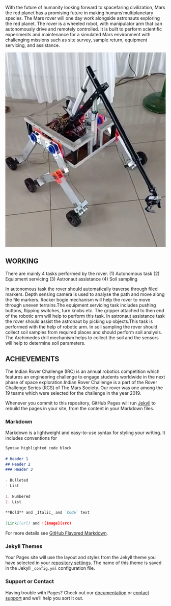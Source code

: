 

With the future of humanity looking forward to spacefaring civilization, Mars the red planet has a promising future in making humans’multiplanetary species. The Mars rover will one day work alongside astronauts exploring the red planet. The rover is a wheeled robot, with manipulator arm that can autonomously drive and remotely controlled. It is built to perform scientific experiments and maintenance for a simulated Mars environment with challenging missions such as site survey, sample return, equipment servicing, and assistance.

![](rover.jpg)


## WORKING

There are mainly 4 tasks performed by the rover.
(1) Autonomous task
(2) Equipment servicing
(3) Astronaut assistance
(4) Soil sampling


In autonomous task the rover should automatically traverse through filed markers. Depth sensing camera is used to analyse the path and move along the file markers. Rocker bogie mechanism will help the rover to move through uneven terrains.The equipment servicing task includes pushing buttons, flipping switches, turn knobs etc. The gripper attached to then end of the robotic arm will help to perform this task. In astronaut assistance task the rover should assist the astronaut by picking up objects.This task is performed with the help of robotic arm. In soil sampling the rover should collect soil samples from required places and should perform soil analysis. The Archimedes drill mechanism helps to collect the soil and the sensors will help to determine soil parameters.





## ACHIEVEMENTS

The Indian Rover Challenge (IRC) is an annual robotics competition which features an engineering challenge to engage students worldwide in the next phase of space exploration.Indian Rover Challenge is a part of the Rover Challenge Series (RCS) of The Mars Society. Our rover was one among the 19 teams which were selected for the challenge in the year 2019.


Whenever you commit to this repository, GitHub Pages will run [Jekyll](https://jekyllrb.com/) to rebuild the pages in your site, from the content in your Markdown files.

### Markdown

Markdown is a lightweight and easy-to-use syntax for styling your writing. It includes conventions for

```markdown
Syntax highlighted code block

# Header 1
## Header 2
### Header 3

- Bulleted
- List

1. Numbered
2. List

**Bold** and _Italic_ and `Code` text

[Link](url) and ![Image](src)
```

For more details see [GitHub Flavored Markdown](https://guides.github.com/features/mastering-markdown/).

### Jekyll Themes

Your Pages site will use the layout and styles from the Jekyll theme you have selected in your [repository settings](https://github.com/zodiac-robotics/AgRobot1/settings). The name of this theme is saved in the Jekyll `_config.yml` configuration file.

### Support or Contact

Having trouble with Pages? Check out our [documentation](https://help.github.com/categories/github-pages-basics/) or [contact support](https://github.com/contact) and we’ll help you sort it out.
